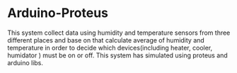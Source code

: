 # Arduino-Proteus
This system collect data using humidity and temperature sensors from three different places and base on that calculate average of humidity and temperature in order to decide which devices(including heater, cooler, humidator ) must be on or off. This system has simulated using proteus and arduino libs.
